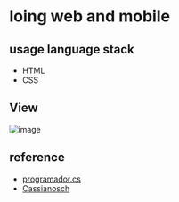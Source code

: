 # loing web and mobile
## usage language stack
 * HTML
 * CSS

## View
![image](https://user-images.githubusercontent.com/32761501/187005005-1aab11bf-4752-496e-9ea4-102b05bdf20c.png)

## reference
 * [programador.cs](https://linktr.ee/programador.cs)
 * [Cassianosch](https://github.com/Cassianosch/programador.cs-reels/tree/c0fb37ed10698780b8af77d16c745409b20c2fc5/pagina-login)
